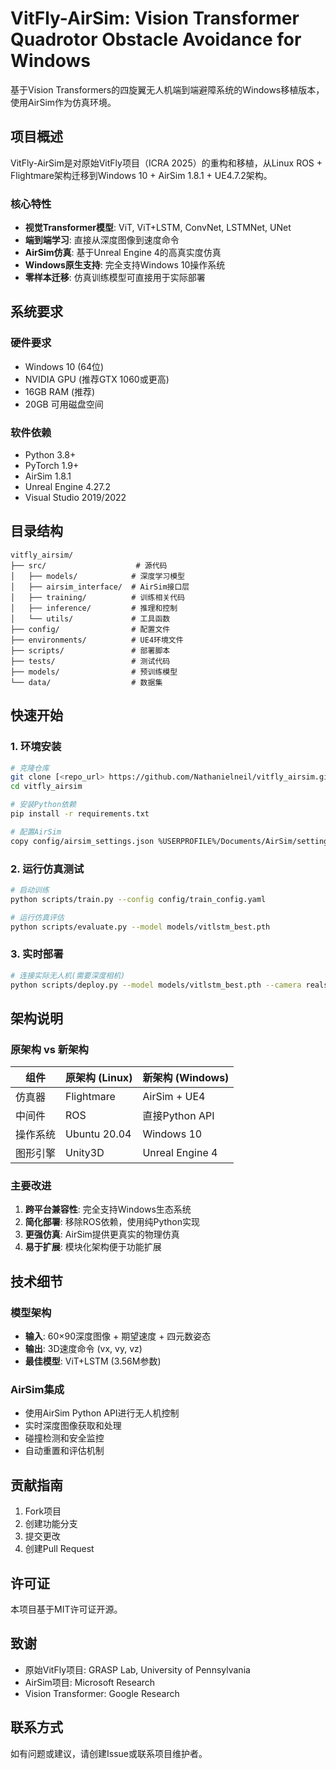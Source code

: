 # VitFly-AirSim: Vision Transformer Quadrotor Obstacle Avoidance for Windows

基于Vision Transformers的四旋翼无人机端到端避障系统的Windows移植版本，使用AirSim作为仿真环境。

## 项目概述

VitFly-AirSim是对原始VitFly项目（ICRA 2025）的重构和移植，从Linux ROS + Flightmare架构迁移到Windows 10 + AirSim 1.8.1 + UE4.7.2架构。

### 核心特性

- **视觉Transformer模型**: ViT, ViT+LSTM, ConvNet, LSTMNet, UNet
- **端到端学习**: 直接从深度图像到速度命令
- **AirSim仿真**: 基于Unreal Engine 4的高真实度仿真
- **Windows原生支持**: 完全支持Windows 10操作系统
- **零样本迁移**: 仿真训练模型可直接用于实际部署

## 系统要求

### 硬件要求
- Windows 10 (64位)
- NVIDIA GPU (推荐GTX 1060或更高)
- 16GB RAM (推荐)
- 20GB 可用磁盘空间

### 软件依赖
- Python 3.8+
- PyTorch 1.9+
- AirSim 1.8.1
- Unreal Engine 4.27.2
- Visual Studio 2019/2022

## 目录结构

```
vitfly_airsim/
├── src/                    # 源代码
│   ├── models/            # 深度学习模型
│   ├── airsim_interface/  # AirSim接口层
│   ├── training/          # 训练相关代码
│   ├── inference/         # 推理和控制
│   └── utils/             # 工具函数
├── config/                # 配置文件
├── environments/          # UE4环境文件
├── scripts/               # 部署脚本
├── tests/                 # 测试代码
├── models/                # 预训练模型
└── data/                  # 数据集
```

## 快速开始

### 1. 环境安装

```bash
# 克隆仓库
git clone [<repo_url> https://github.com/Nathanielneil/vitfly_airsim.git]
cd vitfly_airsim

# 安装Python依赖
pip install -r requirements.txt

# 配置AirSim
copy config/airsim_settings.json %USERPROFILE%/Documents/AirSim/settings.json
```

### 2. 运行仿真测试

```bash
# 启动训练
python scripts/train.py --config config/train_config.yaml

# 运行仿真评估
python scripts/evaluate.py --model models/vitlstm_best.pth
```

### 3. 实时部署

```bash
# 连接实际无人机(需要深度相机)
python scripts/deploy.py --model models/vitlstm_best.pth --camera realsense
```

## 架构说明

### 原架构 vs 新架构

| 组件 | 原架构 (Linux) | 新架构 (Windows) |
|------|----------------|------------------|
| 仿真器 | Flightmare | AirSim + UE4 |
| 中间件 | ROS | 直接Python API |
| 操作系统 | Ubuntu 20.04 | Windows 10 |
| 图形引擎 | Unity3D | Unreal Engine 4 |

### 主要改进

1. **跨平台兼容性**: 完全支持Windows生态系统
2. **简化部署**: 移除ROS依赖，使用纯Python实现
3. **更强仿真**: AirSim提供更真实的物理仿真
4. **易于扩展**: 模块化架构便于功能扩展

## 技术细节

### 模型架构

- **输入**: 60×90深度图像 + 期望速度 + 四元数姿态
- **输出**: 3D速度命令 (vx, vy, vz)
- **最佳模型**: ViT+LSTM (3.56M参数)

### AirSim集成

- 使用AirSim Python API进行无人机控制
- 实时深度图像获取和处理
- 碰撞检测和安全监控
- 自动重置和评估机制

## 贡献指南

1. Fork项目
2. 创建功能分支
3. 提交更改
4. 创建Pull Request

## 许可证

本项目基于MIT许可证开源。

## 致谢

- 原始VitFly项目: GRASP Lab, University of Pennsylvania
- AirSim项目: Microsoft Research
- Vision Transformer: Google Research

## 联系方式

如有问题或建议，请创建Issue或联系项目维护者。
